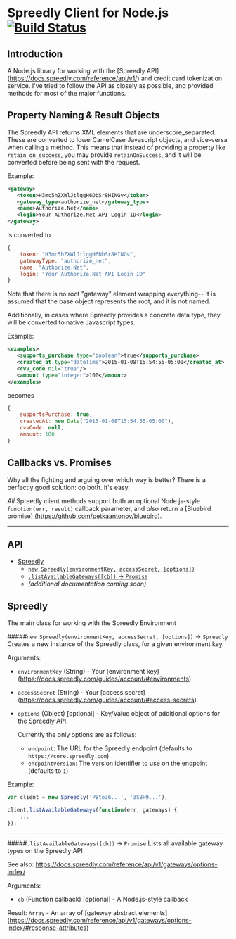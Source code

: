 # Spreedly Client for Node.js [![Build Status](https://travis-ci.org/t3rminus/spreedly-client.svg?branch=master)](https://travis-ci.org/t3rminus/spreedly-client)

## Introduction
A Node.js library for working with the [Spreedly API] (https://docs.spreedly.com/reference/api/v1/)
and credit card tokenization service. I've tried to follow the API as closely as possible,
and provided methods for most of the major functions. 

## Property Naming & Result Objects
The Spreedly API returns XML elements that are underscore_separated.
These are converted to lowerCamelCase Javascript objects, and vice-versa when calling a method.
This means that instead of providing a property like `retain_on_success`, you may provide `retainOnSuccess`,
and it will be converted before being sent with the request.
 
Example:
```xml
<gateway>
   <token>H3mc5hZXWlJtlggH6DbSr8HINGv</token>
   <gateway_type>authorize_net</gateway_type>
   <name>Authorize.Net</name>
   <login>Your Authorize.Net API Login ID</login>
</gateway>
```
is converted to
```javascript
{
    token: "H3mc5hZXWlJtlggH6DbSr8HINGv",
    gatewayType: "authorize_net",
    name: "Authorize.Net",
    login: "Your Authorize.Net API Login ID"
}
```
Note that there is no root "gateway" element wrapping everything--
It is assumed that the base object represents the root, and it is not named.

Additionally, in cases where Spreedly provides a concrete data type,
they will be converted to native Javascript types.

Example:
```xml
<examples>
   <supports_purchase type="boolean">true</supports_purchase>
   <created_at type="dateTime">2015-01-08T15:54:55-05:00</created_at>
   <cvv_code nil="true"/>
   <amount type="integer">100</amount>
</examples>
```
becomes
```javascript
{
    supportsPurchase: true,
    createdAt: new Date("2015-01-08T15:54:55-05:00"),
    cvvCode: null,
    amount: 100
}
```

## Callbacks vs. Promises
Why all the fighting and arguing over which way is better?
There is a perfectly good solution: do both. It's easy.

_All_ Spreedly client methods support both an optional Node.js-style
`function(err, result)` callback parameter, and _also_ return a 
[Bluebird promise] (https://github.com/petkaantonov/bluebird).

***
## API
- [Spreedly](#Spreedly)
    - [`new Spreedly(environmentKey, accessSecret, [options])`](#new-spreedly-environmentkey-accesssecret-options---spreedly)
    - [`.listAvailableGateways([cb])` -> `Promise`](#listavailablegatewayscb---promise)
    - *(additional documentation coming soon)*
    
## Spreedly
The main class for working with the Spreedly Environment

#####`new Spreedly(environmentKey, accessSecret, [options])` -> `Spreedly`
Creates a new instance of the Spreedly class, for a given environment key.

Arguments:

- `environmentKey` (String) - Your [environment key] (https://docs.spreedly.com/guides/account/#environments)
- `accessSecret` (String) - Your [access secret] (https://docs.spreedly.com/guides/account/#access-secrets)
- `options` (Object) [optional] - Key/Value object of additional options for the Spreedly API.

    Currently the only options are as follows:
    
    - `endpoint`: The URL for the Spreedly endpoint (defaults to `https://core.spreedly.com`)
    - `endpointVersion`: The version identifier to use on the endpoint (defaults to `1`)

Example:
```javascript
var client = new Spreedly('PBto36...', 'zSBH9...');

client.listAvailableGateways(function(err, gateways) {
    ...
});
```

***

#####`.listAvailableGateways([cb])` -> `Promise`
Lists all available gateway types on the Spreedly API

See also: https://docs.spreedly.com/reference/api/v1/gateways/options-index/

Arguments:

- `cb` (Function callback) [optional] - A Node.js-style callback

Result: `Array` - An array of [gateway abstract elements] (https://docs.spreedly.com/reference/api/v1/gateways/options-index/#response-attributes)
